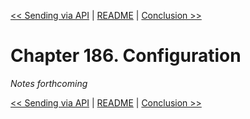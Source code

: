 [&lt;&lt; Sending via API](ch185-sending-via-api.md) | [README](README.md) | [Conclusion &gt;&gt;](ch187-conclusion.md)

# Chapter 186. Configuration

*Notes forthcoming*

[&lt;&lt; Sending via API](ch185-sending-via-api.md) | [README](README.md) | [Conclusion &gt;&gt;](ch187-conclusion.md)